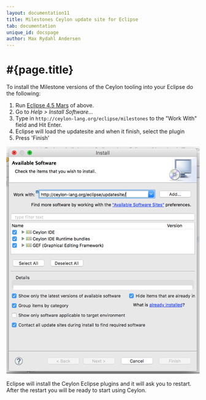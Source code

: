 ```yaml
---
layout: documentation11
title: Milestones Ceylon update site for Eclipse
tab: documentation
unique_id: docspage
author: Max Rydahl Andersen
---
```


# #{page.title}

To install the Milestone versions of the Ceylon tooling into your Eclipse do the following:

1. Run [Eclipse 4.5 Mars](http://eclipse.org/downloads) of above.
2. Go to *Help > Install Software...*
3. Type in `http://ceylon-lang.org/eclipse/milestones` to the "Work With" field and Hit Enter.
4. Eclipse will load the updatesite and when it finish, select the plugin
5. Press 'Finish'

![eclipseupdatesite](/images/eclipseupdatesite.png "Update Site")

Eclipse will install the Ceylon Eclipse plugins and it will ask you to restart. After the restart you will be ready to start using Ceylon.
